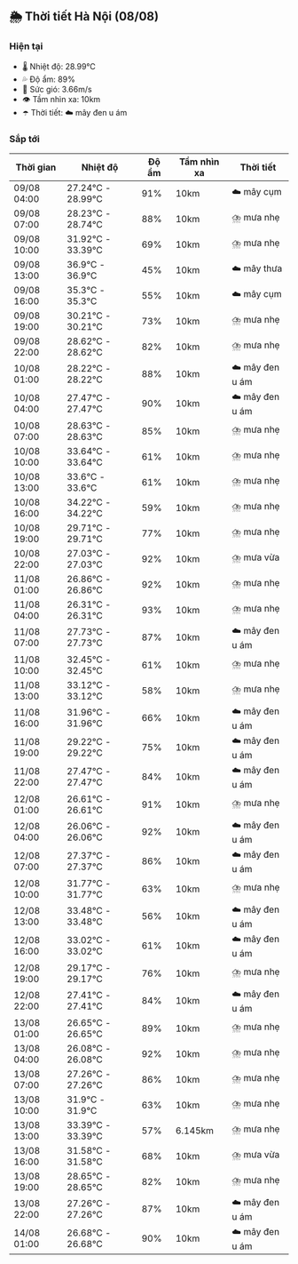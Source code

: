## 🌦️ Thời tiết Hà Nội (08/08)

### Hiện tại

- 🌡️ Nhiệt độ: 28.99℃
- 💦 Độ ẩm: 89%
- 💨 Sức gió: 3.66m/s
- 👁️ Tầm nhìn xa: 10km
- ☂️ Thời tiết: ☁️ mây đen u ám

### Sắp tới

| Thời gian | Nhiệt độ | Độ ẩm | Tầm nhìn xa | Thời tiết |
| --- | --- | --- | --- | --- |
| 09/08 04:00 | 27.24℃ - 28.99℃ | 91% | 10km | ☁️ mây cụm |
| 09/08 07:00 | 28.23℃ - 28.74℃ | 88% | 10km | ⛈️ mưa nhẹ |
| 09/08 10:00 | 31.92℃ - 33.39℃ | 69% | 10km | ⛈️ mưa nhẹ |
| 09/08 13:00 | 36.9℃ - 36.9℃ | 45% | 10km | ☁️ mây thưa |
| 09/08 16:00 | 35.3℃ - 35.3℃ | 55% | 10km | ☁️ mây cụm |
| 09/08 19:00 | 30.21℃ - 30.21℃ | 73% | 10km | ⛈️ mưa nhẹ |
| 09/08 22:00 | 28.62℃ - 28.62℃ | 82% | 10km | ⛈️ mưa nhẹ |
| 10/08 01:00 | 28.22℃ - 28.22℃ | 88% | 10km | ☁️ mây đen u ám |
| 10/08 04:00 | 27.47℃ - 27.47℃ | 90% | 10km | ☁️ mây đen u ám |
| 10/08 07:00 | 28.63℃ - 28.63℃ | 85% | 10km | ⛈️ mưa nhẹ |
| 10/08 10:00 | 33.64℃ - 33.64℃ | 61% | 10km | ⛈️ mưa nhẹ |
| 10/08 13:00 | 33.6℃ - 33.6℃ | 61% | 10km | ⛈️ mưa nhẹ |
| 10/08 16:00 | 34.22℃ - 34.22℃ | 59% | 10km | ⛈️ mưa nhẹ |
| 10/08 19:00 | 29.71℃ - 29.71℃ | 77% | 10km | ⛈️ mưa nhẹ |
| 10/08 22:00 | 27.03℃ - 27.03℃ | 92% | 10km | ⛈️ mưa vừa |
| 11/08 01:00 | 26.86℃ - 26.86℃ | 92% | 10km | ⛈️ mưa nhẹ |
| 11/08 04:00 | 26.31℃ - 26.31℃ | 93% | 10km | ⛈️ mưa nhẹ |
| 11/08 07:00 | 27.73℃ - 27.73℃ | 87% | 10km | ☁️ mây đen u ám |
| 11/08 10:00 | 32.45℃ - 32.45℃ | 61% | 10km | ⛈️ mưa nhẹ |
| 11/08 13:00 | 33.12℃ - 33.12℃ | 58% | 10km | ⛈️ mưa nhẹ |
| 11/08 16:00 | 31.96℃ - 31.96℃ | 66% | 10km | ☁️ mây đen u ám |
| 11/08 19:00 | 29.22℃ - 29.22℃ | 75% | 10km | ☁️ mây đen u ám |
| 11/08 22:00 | 27.47℃ - 27.47℃ | 84% | 10km | ☁️ mây đen u ám |
| 12/08 01:00 | 26.61℃ - 26.61℃ | 91% | 10km | ⛈️ mưa nhẹ |
| 12/08 04:00 | 26.06℃ - 26.06℃ | 92% | 10km | ☁️ mây đen u ám |
| 12/08 07:00 | 27.37℃ - 27.37℃ | 86% | 10km | ☁️ mây đen u ám |
| 12/08 10:00 | 31.77℃ - 31.77℃ | 63% | 10km | ⛈️ mưa nhẹ |
| 12/08 13:00 | 33.48℃ - 33.48℃ | 56% | 10km | ☁️ mây đen u ám |
| 12/08 16:00 | 33.02℃ - 33.02℃ | 61% | 10km | ☁️ mây đen u ám |
| 12/08 19:00 | 29.17℃ - 29.17℃ | 76% | 10km | ⛈️ mưa nhẹ |
| 12/08 22:00 | 27.41℃ - 27.41℃ | 84% | 10km | ☁️ mây đen u ám |
| 13/08 01:00 | 26.65℃ - 26.65℃ | 89% | 10km | ⛈️ mưa nhẹ |
| 13/08 04:00 | 26.08℃ - 26.08℃ | 92% | 10km | ⛈️ mưa nhẹ |
| 13/08 07:00 | 27.26℃ - 27.26℃ | 86% | 10km | ⛈️ mưa nhẹ |
| 13/08 10:00 | 31.9℃ - 31.9℃ | 63% | 10km | ⛈️ mưa nhẹ |
| 13/08 13:00 | 33.39℃ - 33.39℃ | 57% | 6.145km | ⛈️ mưa nhẹ |
| 13/08 16:00 | 31.58℃ - 31.58℃ | 68% | 10km | ⛈️ mưa vừa |
| 13/08 19:00 | 28.65℃ - 28.65℃ | 82% | 10km | ⛈️ mưa nhẹ |
| 13/08 22:00 | 27.26℃ - 27.26℃ | 87% | 10km | ☁️ mây đen u ám |
| 14/08 01:00 | 26.68℃ - 26.68℃ | 90% | 10km | ☁️ mây đen u ám |
